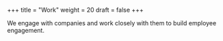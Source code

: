 +++
title = "Work"
weight = 20
draft = false
+++
<script type="text/javascript" src="js/jquery-1.8.3.min.js"></script>
<script type="text/javascript" src="js/bigfoot.js"></script>
<script type="text/javascript">
    $.bigfoot();
</script>

We engage with companies and work closely with them to build employee engagement.
